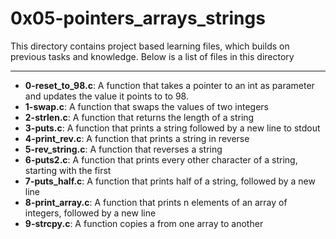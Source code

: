 # 0x05-pointers_arrays_strings
This directory contains project based learning files, which builds on previous tasks and knowledge.
Below is a list of files in this directory

---
- **0-reset_to_98.c**: A function that takes a pointer to an int as parameter and updates the value it points to to 98.
- **1-swap.c**: A function that swaps the values of two integers
- **2-strlen.c**: A function that returns the length of a string
- **3-puts.c**: A function that prints a string followed by a new line to stdout
- **4-print_rev.c**: A function that prints a string in reverse
- **5-rev_string.c**: A function that reverses a string
- **6-puts2.c**: A function that prints every other character of a string, starting with the first
- **7-puts_half.c**: A function that prints half of a string, followed by a new line
- **8-print_array.c**: A function that prints n elements of an array of integers, followed by a new line
- **9-strcpy.c**: A function copies a from one array to another
